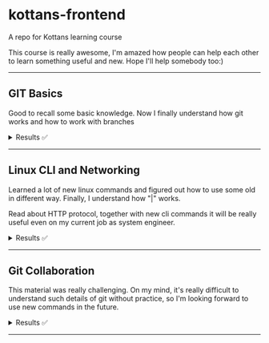 # kottans-frontend
 A repo for Kottans learning course

 This course is really awesome, I'm amazed how people
 can help each other to learn something useful and new. Hope I'll help somebody too:)

--- 
## GIT Basics
Good to recall some basic knowledge. Now I finally understand how git works and how to work
with branches


<details>
<summary>Results ✅</summary>

![Screenshot](task_git_collaboration/udacity-git.png)
![Screenshot](task_git_collaboration/learning-it-branching-git-1.png)
![Screenshot](task_git_collaboration/learning-it-branching-git-1.png)
</details>

--- 
## Linux CLI and Networking
Learned a lot of new linux commands and figured out how to use some old in different way.
Finally, I understand how "|" works.

Read about HTTP protocol, together with new cli commands it will be really useful even
on my current job as system engineer.


<details>
<summary>Results ✅</summary>

![Screenshot](task_linux_cli/conclusion.png)
![Screenshot](task_linux_cli/q1.png)
![Screenshot](task_linux_cli/q2.png)
![Screenshot](task_linux_cli/q3.png)
![Screenshot](task_linux_cli/q4.png)
</details>


---
## Git Collaboration
This material was really challenging. On my mind, it's really difficult to understand
such details of git without practice, so I'm looking forward to use new commands in 
the future.


<details>
<summary>Results ✅</summary>

![Screenshot](task_git_collaboration/learning-it-branching-git-3.PNG)
![Screenshot](task_git_collaboration/learning-it-branching-git-4.PNG)
![Screenshot](task_git_collaboration/week3.PNG)
![Screenshot](task_git_collaboration/week4.PNG)
</details>


---